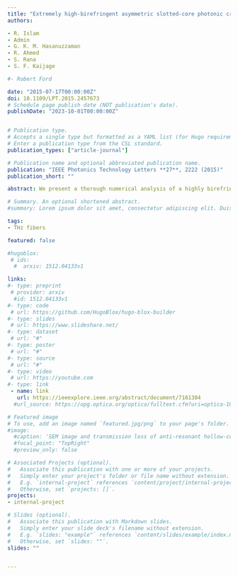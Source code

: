 ```yaml
---
title: "Extremely high-birefringent asymmetric slotted-core photonic crystal fiber in THz regime"
authors:

- R. Islam
- Admin
- G. K. M. Hasanuzzaman
- R. Ahmed
- S. Rana
- S. F. Kaijage

#- Robert Ford

date: "2015-07-17T00:00:00Z"
doi: 10.1109/LPT.2015.2457673
# Schedule page publish date (NOT publication's date).
publishDate: "2023-10-01T00:00:00Z"


# Publication type.
# Accepts a single type but formatted as a YAML list (for Hugo requirements).
# Enter a publication type from the CSL standard.
publication_types: ["article-journal"]

# Publication name and optional abbreviated publication name.
publication: "IEEE Photonics Technology Letters **27**, 2222 (2015)"
publication_short: ""

abstract: We present a thorough numerical analysis of a highly birefringent slotted porous-core circular photonic crystal fiber (PCF) for terahertz (THz) wave guidance. The slot shaped air-holes break the symmetry of the porous-core which offers a very high birefringence whereas the compact geometry of the circular cladding confines most of the power in the fiber-core. The fiber structure reported in this letter exhibits simultaneously ultrahigh modal birefringence of 7.5×10<sup>-1</sup> and a very low effective absorption loss of 0.07 cm<sup>-1</sup> for y-polarization mode at an operating frequency of 1 THz. It is highly anticipated that the slotted-core waveguide would be of very much convenience in many polarization maintaining THz appliances.

# Summary. An optional shortened abstract.
#summary: Lorem ipsum dolor sit amet, consectetur adipiscing elit. Duis posuere tellus ac convallis placerat. Proin tincidunt magna sed ex sollicitudin condimentum.

tags:
- THz fibers

featured: false

#hugoblox:
 # ids:
  #  arxiv: 1512.04133v1

links:
#- type: preprint
 # provider: arxiv
  #id: 1512.04133v1
#- type: code
 # url: https://github.com/HugoBlox/hugo-blox-builder
#- type: slides
 # url: https://www.slideshare.net/
#- type: dataset
 # url: "#"
#- type: poster
 # url: "#"
#- type: source
 # url: "#"
#- type: video
 # url: https://youtube.com
#- type: link
 - name: link
   url: https://ieeexplore.ieee.org/abstract/document/7161304
  #url_source: https://opg.optica.org/optica/fulltext.cfm?uri=optica-10-10-1253

# Featured image
# To use, add an image named `featured.jpg/png` to your page's folder. 
#image:
  #caption: 'SEM image and transmission loss of anti-resonant hollow-core fiber'
  #focal_point: "TopRight"
  #preview_only: false

# Associated Projects (optional).
#   Associate this publication with one or more of your projects.
#   Simply enter your project's folder or file name without extension.
#   E.g. `internal-project` references `content/project/internal-project/index.md`.
#   Otherwise, set `projects: []`.
projects:
- internal-project

# Slides (optional).
#   Associate this publication with Markdown slides.
#   Simply enter your slide deck's filename without extension.
#   E.g. `slides: "example"` references `content/slides/example/index.md`.
#   Otherwise, set `slides: ""`.
slides: ""


---
```

